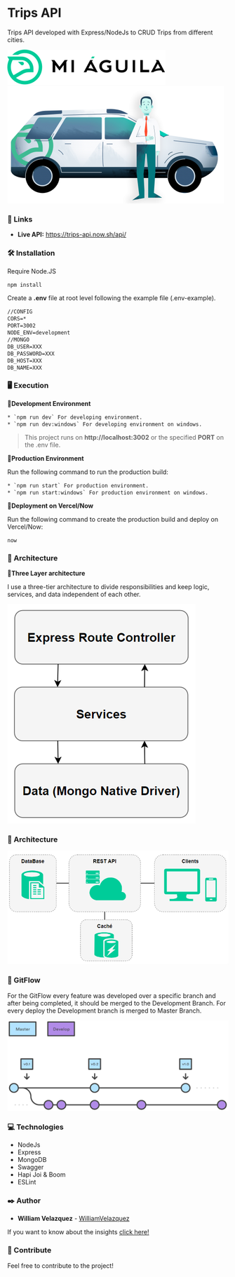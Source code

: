 # Trips API

Trips API developed with Express/NodeJs to CRUD Trips from different cities.

![MiÁguila](./.readme-static/logo.svg)
![Conductor](./.readme-static/conductor.png)

### 🚀 Links

 * **Live API:** https://trips-api.now.sh/api/


### 🛠️ Installation

Require Node.JS
```
npm install
```

Create a **.env** file at root level following the example file (.env-example).
```
//CONFIG
CORS=*
PORT=3002
NODE_ENV=development
//MONGO
DB_USER=XXX
DB_PASSWORD=XXX
DB_HOST=XXX
DB_NAME=XXX
```

### 🖥 Execution

📌**Development Environment**
```
* `npm run dev` For developing environment.
* `npm run dev:windows` For developing environment on windows.
```

>This project runs on **http://localhost:3002** or the specified **PORT** on the .env file.

📌**Production Environment**

Run the following command to run the production build:
```
* `npm run start` For production environment.
* `npm run start:windows` For production environment on windows.
```

📌**Deployment on Vercel/Now**

Run the following command to create the production build and deploy on Vercel/Now:
```
now
```

### 🧱 Architecture

📌**Three Layer architecture**

I use a three-tier architecture to divide responsibilities and keep logic, services, and data independent of each other.

![Layers](./.readme-static/layers.png)

### 🔨 Architecture

![Architecture](./.readme-static/architecture.png)


### 🧰 GitFlow

For the GitFlow every feature was developed over a specific branch and after being completed, it should be merged to the Development Branch. For every deploy the Development branch is merged to Master Branch.

![GitFlow](./.readme-static/gitflow.svg)


### 💻 Technologies

  * NodeJs
  * Express
  * MongoDB
  * Swagger
  * Hapi Joi & Boom
  * ESLint


### ✒️ Author

* **William Velazquez** - [WilliamVelazquez](https://github.com/WilliamVelazquez)

If you want to know about the insights [click here!](https://github.com/WilliamVelazquez/terapify-api/pulse/monthly)

### 🎁 Contribute

Feel free to contribute to the project!